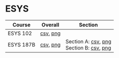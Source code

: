 # ESYS

| Course | Overall | Section |
| ------ | ------- | ------- |
| ESYS 102 | [csv](https://github.com/UCSD-Historical-Enrollment-Data/2024Winter/blob/main/overall/ESYS%20102.csv), [png](https://raw.githubusercontent.com/UCSD-Historical-Enrollment-Data/2024Winter/main/plot_overall/ESYS%20102.png) |  |
| ESYS 187B | [csv](https://github.com/UCSD-Historical-Enrollment-Data/2024Winter/blob/main/overall/ESYS%20187B.csv), [png](https://raw.githubusercontent.com/UCSD-Historical-Enrollment-Data/2024Winter/main/plot_overall/ESYS%20187B.png) | Section A: [csv](https://github.com/UCSD-Historical-Enrollment-Data/2024Winter/blob/main/section/ESYS%20187B_A.csv), [png](https://raw.githubusercontent.com/UCSD-Historical-Enrollment-Data/2024Winter/main/plot_section/ESYS%20187B_A.png)<br>Section B: [csv](https://github.com/UCSD-Historical-Enrollment-Data/2024Winter/blob/main/section/ESYS%20187B_B.csv), [png](https://raw.githubusercontent.com/UCSD-Historical-Enrollment-Data/2024Winter/main/plot_section/ESYS%20187B_B.png) |
